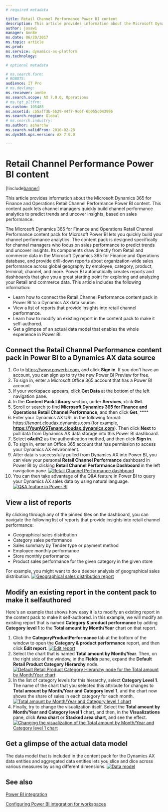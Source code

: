 ```yaml
---
# required metadata

title: Retail Channel Performance Power BI content
description: This article provides information about the Microsoft Dynamics 365 for Finance and Operations Retail Channel Performance Power BI content. This content pack lets channel managers quickly build channel performance analytics to predict trends and uncover insights, based on sales performance.
author: josaw1
manager: AnnBe
ms.date: 06/20/2017
ms.topic: article
ms.prod: 
ms.service: dynamics-ax-platform
ms.technology: 

# optional metadata

# ms.search.form: 
# ROBOTS: 
audience: IT Pro
# ms.devlang: 
ms.reviewer: annbe
ms.search.scope: AX 7.0.0, Operations
# ms.tgt_pltfrm: 
ms.custom: 105483
ms.assetid: cb5aff3b-5b29-44f7-9c6f-6b055c043996
ms.search.region: Global
# ms.search.industry: 
ms.author: asharchw
ms.search.validFrom: 2016-02-28
ms.dyn365.ops.version: AX 7.0.0

---
```


# Retail Channel Performance Power BI content

[!include[banner](../includes/banner.md)]


This article provides information about the Microsoft Dynamics 365 for Finance and Operations Retail Channel Performance Power BI content. This content pack lets channel managers quickly build channel performance analytics to predict trends and uncover insights, based on sales performance.

The Microsoft Dynamics 365 for Finance and Operations Retail Channel Performance content pack for Microsoft Power BI lets you quickly build your channel performance analytics. The content pack is designed specifically for channel managers who focus on sales performance to predict trends and uncover insights. Its components draw directly from Retail and commerce data in the Microsoft Dynamics 365 for Finance and Operations database, and provide drill-down reports about organization-wide sales performance across global geography by employee, category, product, terminal, channel, and more. Power BI automatically creates reports and dashboards that give you a great starting point for exploring and analyzing your Retail and commerce data. This article includes the following information:

-   Learn how to connect the Retail Channel Performance content pack in Power BI to a Dynamics AX data source.
-   View a list of reports that provide insights into retail channel performance.
-   Learn how to modify an existing report in the content pack to make it self-authored.
-   Get a glimpse of an actual data model that enables the whole experience in Power BI.

## Connect the Retail Channel Performance content pack in Power BI to a Dynamics AX data source
1.  Go to https://www.powerbi.com, and click **Sign in**. If you don't have an account, you can sign up to try the new Power BI Preview for free.
2.  To sign in, enter a Microsoft Office 365 account that has a Power BI account.
3.  If your workspace appears, click **Get Data** at the bottom of the left navigation pane.
4.  In the **Content Pack Library** section, under **Services**, click **Get**.
5.  Scroll or search to find **Microsoft Dynamics 365 for Finance and Operations Retail Channel Performance**, and then click **Get**. ****
6.  Enter your Dynamics AX URL in the following format: https://*tenant*.cloudax.dynamics.com (for example, **https://YourAOSTenant.cloudax.dynamics.com**). Then click **Next** to pull data from Dynamics AX data storage into this Power BI dashboard.
7.  Select **oAuth2** as the authentication method, and then click **Sign in**.
8.  To sign in, enter an Office 365 account that has permission to access your Dynamics AX environment.
9.  After data is successfully pulled from Dynamics AX into Power BI, you can view your personal **Retail Channel Performance** dashboard in Power BI by clicking **Retail Channel Performance Dashboard** in the left navigation pane. [![Retail Channel Performance dashboard](./media/rcmpbidashboard-1024x679.png)](./media/rcmpbidashboard.png)
10. You can then take advantage of the Q&A feature in Power BI to query your Dynamics AX sales data by using natural language. [![Q&A feature in Power BI](./media/qnapbiretailchannelperformance.png)](./media/qnapbiretailchannelperformance.png)

## View a list of reports
By clicking through any of the pinned tiles on the dashboard, you can navigate the following list of reports that provide insights into retail channel performance:

-   Geographical sales distribution
-   Category sales performance
-   Sales summary by Tender type or payment method
-   Employee monthly performance
-   Store monthly performance
-   Product sales performance for the given category in the given store

For example, you might want to do a deeper analysis of geographical sales distribution. [![Geographical sales distribution report](./media/slicendicegeographicalsalesdata-1024x715.png)](./media/slicendicegeographicalsalesdata.png)

## Modify an existing report in the content pack to make it selfauthored
Here's an example that shows how easy it is to modify an existing report in the content pack to make it self-authored. In this example, we will modify an existing report that is named **Category & product performance** by adding **Category level 1** to the **Total amount by Month/Year** chart on that report.

1.  Click the **CategoryProductPerformance** tab at the bottom of the window to open the **Category & product performance** report, and then click **Edit report**. [![Edit report](./media/editreport-1024x580.png)](./media/editreport.png)
2.  Select the chart that is named **Total amount by Month/Year**. Then, on the right side of the window, in the **Fields** pane, expand the **Default Retail Product Category Hierarchy** node. [![Default Retail Product Category Hierarchy node for the Total amount by Month/Year chart](./media/editreportstep2-1024x624.png)](./media/editreportstep2.png)
3.  In the list of category levels for this hierarchy, select **Category Level 1**. The name of the chart that you selected this attribute for changes to **Total amount by Month/Year and Category level 1**, and the chart now shows the share of sales in each category for each month. [![Total amount by Month/Year and Category level 1 chart](./media/editreportstep3-1024x625.png)](./media/editreportstep3.png)
4.  Finally, try to change the visualization itself. Select the **Total amount by Month/Year and Category level 1** chart, and then, in the **Visualizations** pane, click **Area chart** or **Stacked area chart**, and see the effect. [![Changing the visualization of the Total amount by Month/Year and Category level 1 chart](./media/editreportstep4-1024x630.png)](./media/editreportstep4.png)

## Get a glimpse of the actual data model
The data model that is included in the content pack for the Dynamics AX data entities and aggregated data entities lets you slice and dice across various measures by using different dimensions. [![Data model](./media/datamodeltomakeslicingndicingpossibleinrcm-1024x600.png)](./media/datamodeltomakeslicingndicingpossibleinrcm.png)

See also
--------

[Power BI integration](power-bi-integration.md)

[Configuring Power BI integration for workspaces](configure-power-bi-integration.md)




